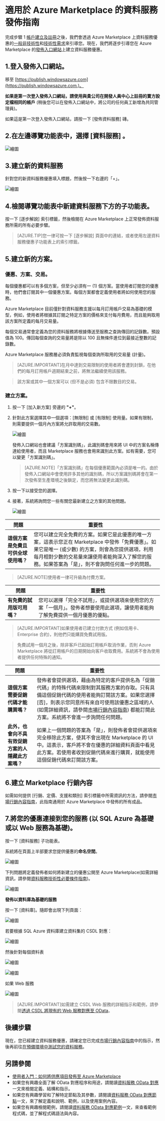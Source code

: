 <properties
   pageTitle="建立 Marketplace 資料服務的指南 | Microsoft Azure"
   description="如何建立、認證和部署資料服務供他人在 Azure Marketplace 上購買的詳細指示。"
   services="marketplace-publishing"
   documentationCenter=""
   authors="HannibalSII"
   manager=""
   editor=""/>

   <tags
      ms.service="marketplace-publishing"
      ms.devlang="na"
      ms.topic="article"
      ms.tgt_pltfrm="na"
      ms.workload="na"
      ms.date="12/03/2015"
      ms.author="hascipio; avikova" />

# 適用於 Azure Marketplace 的資料服務發佈指南
完成步驟 1 [帳戶建立及註冊][link-acct-creation]之後，我們會透過 Azure Marketplace 上資料服務優惠的[一般非技術性](marketplace-publishing-prerequisites.md)和[技術性需求](marketplace-publishing-data-service-creation-prerequisites.md)來引導您。現在，我們將逐步引導您在 Azure Marketplace 的[發佈入口網站][link-pubportal]上建立資料服務優惠。

## 1\.登入發佈入口網站。

移至 [https://publish.windowsazure.com](https://publish.windowsazure.com.)。

**如果是第一次登入發佈入口網站，請使用與貴公司在開發人員中心上註冊的賣方設定檔相同的帳戶** (稍後您可以在發佈入口網站中，將公司的任何員工新增為共同管理員)。

如果這是第一次登入發佈入口網站，請按一下 [發佈資料服務] 磚。

## 2\.在左邊導覽功能表中，選擇 [資料服務] 。

  ![繪圖](media/marketplace-publishing-data-service-creation/pubportal-main-nav.png)

## 3\.建立新的資料服務

針對您的新資料服務優惠填入標題，然後按一下右邊的「+」。

  ![繪圖](media/marketplace-publishing-data-service-creation/step-3.png)

## 4\.檢閱導覽功能表中新建資料服務下方的子功能表。

按一下 [逐步解說] 索引標籤，然後檢閱在 Azure Marketplace 上正常發佈資料服務所需的所有必要步驟。

> [AZURE.TIP]您一律可按一下 [逐步解說] 頁面中的連結，或者使用左邊資料服務優惠子功能表上的索引標籤。

## 5\.建立新的方案。

### 優惠、方案、交易。

每個優惠都可以有多個方案，但至少必須有一 (1) 個方案。當使用者訂閱您的優惠時，他們會訂閱其中一個優惠方案。每個方案都會定義使用者將如何使用您的服務。

Azure Marketplace 目前僅針對資料服務支援以每月訂用帳戶交易為基礎的模型，例如，使用者將根據其訂閱之特定方案的價格來支付每月費用，而且能夠取用該方案所定義的每月交易量。

每個交易通常會定義為您的資料服務將根據傳送至服務之查詢傳回的記錄數。預設值為 100。傳回每個查詢的交易量將是除以 100 且無條件進位到最接近整數的記錄數。

Azure Marketplace 服務層必須負責監視每個查詢所取用的交易量 (計量)。

> [AZURE.IMPORTANT]在月中達到交易限制的使用者將會遭到封鎖，在他們的每月訂用帳戶週期結束之前，將無法繼續使用該服務。

> 該方案或其中一個方案可以 (但不是必須) 包含不限數目的交易。

### 建立方案。
1. 按一下 [加入新方案] 旁邊的 **"+"**。

2. 針對此方案選擇其中一個選項：[無限制] 或 [有限制] 使用量。如果有限制，則需要提供一個月內方案將允許取用的交易數。

    ![繪圖](media/marketplace-publishing-data-service-creation/step-5.1.png)

    發佈入口網站也會建議「方案識別碼」，此識別碼會用來將 UI 中的方案名稱傳達給使用者，而且 Marketplace 服務也會用來識別此方案。如有需要，您可以變更「方案識別碼」。

    > [AZURE.NOTE]「方案識別碼」在每個優惠範圍內必須是唯一的。由於發佈入口網站中會使用許多其他的識別碼，所以方案識別碼將會在第一次發佈至生產環境之後鎖定，而您將無法變更此識別碼。

3. 按一下以接受您的選擇。

4. 接著，系統將詢問您一些有關您最新建立之方案的其他問題。

    ![繪圖](media/marketplace-publishing-data-service-creation/step-5.2.png)


|問題|重要性|
|----|----|
|**這個方案是免費且可供全球使用嗎？**|您可以建立完全免費的方案。如果它是此優惠的唯一方案，這表示您正在 Marketplace 中發佈「免費優惠」。如果它是唯一 (或少數) 的方案，則會為您提供選項，利用每月相對少數的交易量來讓使用者能夠深入了解您的服務。如果答案為「是」，則不會詢問任何進一步的問題。|

> [AZURE.NOTE]使用者一律可升級為付費方案。

|問題|重要性|
|----|----|
|**有免費的試用版可用嗎？**|您可以選擇「完全不試用」，或提供選項來使用您的方案「一個月」。發佈者想要使用此選項，讓使用者能夠了解免費提供一個月優惠的優點。|

> [AZURE.IMPORTANT]如果使用者已建立付款方式 (例如信用卡、Enterprise 合約)，則他們只能購買免費試用版。

> 免費試用一個月之後，除非客戶已起始訂用帳戶取消作業，否則 Azure Marketplace 將從訂用帳戶的日期開始向客戶收取費用。系統將不會為使用者提供任何特殊的通知。

|問題|重要性|
|----|----|
|**這個方案需要促銷代碼才能購買嗎？**| 發佈者會提供選項，藉由為特定的客戶提供名為「促銷代碼」的特殊代碼來限制對其服務方案的存取。只有具備這個促銷代碼的使用者能夠訂閱該方案。如果您選擇 [否]，則表示您同意所有來自可使用該優惠之區域的人 (如需詳細資訊，請參閱[市場行銷內容指南](marketplace-publishing-push-to-staging.md)) 都能訂閱此方案。系統將不會進一步詢問任何問題。|
|**此外，也會向不具有效促銷方案的人隱藏此方案嗎？**|如果上一個問題的答案為「是」，則發佈者會提供選項來完全移除此方案，使其不會出現在 Marketplace 的 UI 中。這表示，客戶將不會在優惠的詳細資料頁面中看見此方案。若使用者收到促銷代碼來進行購買，就能使用這個促銷代碼來訂閱該方案。|

## 6\.建立 Marketplace 行銷內容
如需如何提供 [行銷、定價、支援和類別] 索引標籤中所需資訊的方法，請參閱[市場行銷內容指南](marketplace-publishing-push-to-staging.md)，此指南通用於 Azure Marketplace 中發佈的所有成品。

## 7\.將您的優惠連接到您的服務 (以 SQL Azure 為基礎或以 Web 服務為基礎)。

按一下 [資料服務] 子功能表。

系統將在頁面上半部要求您提供優惠的**命名空間**。

  ![繪圖](media/marketplace-publishing-data-service-creation/step-7.png)

下列問題將定義發佈者如何將新建立的優惠公開至 Azure Marketplace(如需詳細資訊，請參閱[資料服務技術性必要條件指南](marketplace-publishing-data-service-creation-prerequisites.md))。

  ![繪圖](media/marketplace-publishing-data-service-creation/step-7.2.png)

**發佈以資料庫為基礎的服務**

按一下 [資料庫]。隨即會出現下列頁面：

  ![繪圖](media/marketplace-publishing-data-service-creation/step-7.3.png)

若要根據 SQL Azure 資料庫建立資料集的 CSDL 對應：

  ![繪圖](media/marketplace-publishing-data-service-creation/step-7.4.png)

然後針對每個資料表

  ![繪圖](media/marketplace-publishing-data-service-creation/step-7.5.png)

  ![繪圖](media/marketplace-publishing-data-service-creation/step-7.6.png)

如果 Web 服務

  ![繪圖](media/marketplace-publishing-data-service-creation/step-7.7.png)

> [AZURE.IMPORTANT]如需建立 CSDL Web 服務的詳細指示和範例，請參閱[透過 CSDL 將現有的 Web 服務對應至 OData](marketplace-publishing-data-service-creation-odata-mapping.md)。

## 後續步驟
現在，您已經建立資料服務優惠，請確定您已完成[市場行銷內容指南](marketplace-publishing-push-to-staging.md)中的指示，然後再前往[在預備環境中測試您的資料服務](marketplace-publishing-data-service-test-in-staging.md)。

## 另請參閱
- [使用者入門：如何將供應項目發佈至 Azure Marketplace](marketplace-publishing-getting-started.md)
- 如果您有興趣全面了解 OData 對應程序和用途，請閱讀[資料服務 OData 對應](marketplace-publishing-data-service-creation-odata-mapping.md)一文來檢閱定義、結構和指示。
- 如果您有興趣學習和了解特定節點及其參數，請閱讀[資料服務 OData 對應節點](marketplace-publishing-data-service-creation-odata-mapping-nodes.md)一文，來了解定義和說明、範例，以及使用案例內容。
- 如果您有興趣檢閱範例，請閱讀[資料服務 OData 對應範例](marketplace-publishing-data-service-creation-odata-mapping-examples.md)一文，來查看範例程式碼，並了解程式碼語法與內容。


[link-acct-creation]: marketplace-publishing-microsoft-accounts-creation-registration.md
[link-pubportal]: https://publish.windowsazure.com

<!-------HONumber=AcomDC_1210_2015--->